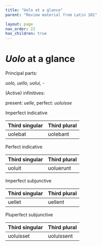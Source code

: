 ```yaml
---
title: "Uolo at a glance"
parent: "Review material from Latin 101"

layout: page
nav_order: 22
has_children: true
---
```


# *Uolo* at a glance

Principal parts:

*uolo, uello, uolui, -*

(Active) infinitives:

present: *uelle*, perfect: *uoluisse*



Imperfect indicative

| Third singular | Third plural |
| --- | --- |
| uolebat | uolebant |

Perfect indicative

| Third singular | Third plural |
| --- | --- |
| uoluit | uoluerunt |


Imperfect subjunctive

| Third singular | Third plural |
| --- | --- |
| uellet | uellent |


Pluperfect subjunctive

| Third singular | Third plural |
| --- | --- |
| uoluisset | uoluissent |